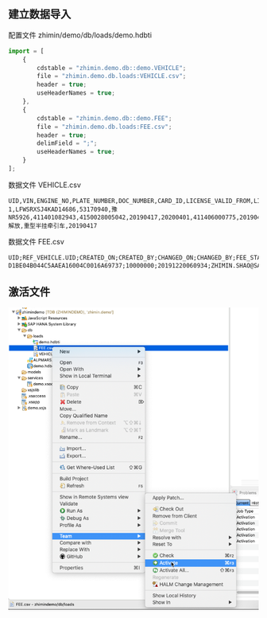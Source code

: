 ## 建立数据导入

配置文件 zhimin/demo/db/loads/demo.hdbti

``` js
import = [
    {
        cdstable = "zhimin.demo.db::demo.VEHICLE";
        file = "zhimin.demo.db.loads:VEHICLE.csv";
        header = true;
        useHeaderNames = true;
    },
    {
        cdstable = "zhimin.demo.db::demo.FEE";
        file = "zhimin.demo.db.loads:FEE.csv";
        header = true;
        delimField = ";";
        useHeaderNames = true;
    }
];

```

数据文件 VEHICLE.csv

``` csv 
UID,VIN,ENGINE_NO,PLATE_NUMBER,DOC_NUMBER,CARD_ID,LICENSE_VALID_FROM,LICENSE_VALID_TO,OP_CERT_NUMBER,OP_CERT_VALID_FROM,OP_CERT_VALID_TO,MAKER,MODEL,PURCHASE_DATE
1,LFWSRXSJ4KAD14686,53170940,豫NR5926,411401082943,4150028005042,20190417,20200401,411406000775,20190422,20200430,解放,重型半挂牵引车,20190417
```

数据文件 FEE.csv
``` csv
UID;REF_VEHICLE.UID;CREATED_ON;CREATED_BY;CHANGED_ON;CHANGED_BY;FEE_START_DATE;FEE_END_DATE;FEE;CURRENCY_CODE;DELETE_FLAG
D1BE04B044C5AAEA16004C0016A69737;10000000;20191220060934;ZHIMIN.SHAO@SAP.COM;20191220060934;ZHIMIN.SHAO@SAP.COM;20190630;20190730;120;CNY;0
```

## 激活文件
![activate files](./images/activate_csv_file.png)
